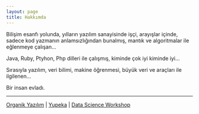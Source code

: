 ```yaml
---
layout: page
title: Hakkımda
---
```


Bilişim esanfı yolunda, yılların yazılım sanayisinde işçi, arayışlar içinde, 
sadece kod yazmanın anlamsızlığından bunalmış, mantık ve algoritmalar ile eğlenmeye çalışan...

Java, Ruby, Ptyhon, Php dilleri ile çalışmış, kiminde çok iyi kiminde iyi...

Sırasıyla yazılım, veri bilimi, makine öğrenmesi, büyük veri ve araçları ile ilgilenen...

Bir insan evladı.

***

[Organik Yazılım](http://organikyazilim.com.tr) |
[Yupeka](http://yupeka.com.tr) |
[Data Science Workshop](https://www.meetup.com/Data-Science-Wokshop/)

